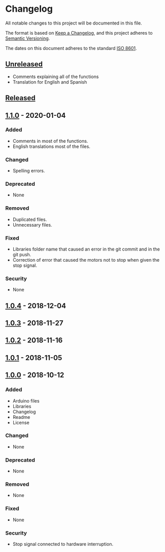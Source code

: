 # Changelog

All notable changes to this project will be documented in this file.

The format is based on [Keep a Changelog](https://keepachangelog.com/en/1.0.0/),
and this project adheres to [Semantic Versioning](https://semver.org/spec/v2.0.0.html).

The dates on this document adheres to the standard [ISO 8601](https://www.iso.org/iso-8601-date-and-time-format.htmll).

## [Unreleased](CHANGELOG.md)

- Comments explaining all of the functions
- Translation for English and Spanish

## [Released](CHANGELOG.md)

## [1.1.0](https://gitlab.labcomp.cl/lcortes/sumo-auto/-/tags/v1.1.0) - 2020-01-04

### Added

- Comments in most of the functions.
- English translations most of the files.

### Changed

- Spelling errors.

### Deprecated

- None

### Removed

- Duplicated files.
- Unnecessary files.

### Fixed

- Libraries folder name that caused an error in the git commit and in the git push.
- Correction of error that caused the motors not to stop when given the stop signal.

### Security

- None

## [1.0.4](https://gitlab.labcomp.cl/lcortes/sumo-auto/-/tags/v1.0.4) - 2018-12-04

## [1.0.3](https://gitlab.labcomp.cl/lcortes/sumo-auto/-/tags/v1.0.3) - 2018-11-27

## [1.0.2](https://gitlab.labcomp.cl/lcortes/sumo-auto/-/tags/v1.0.2) - 2018-11-16

## [1.0.1](https://gitlab.labcomp.cl/lcortes/sumo-auto/-/tags/V1.0.1) - 2018-11-05

## [1.0.0](https://gitlab.labcomp.cl/lcortes/sumo-auto/-/tags/V1.0.0) - 2018-10-12

### Added

- Arduino files
- Libraries
- Changelog
- Readme
- License

### Changed

- None

### Deprecated

- None

### Removed

- None

### Fixed

- None

### Security

- Stop signal connected to hardware interruption.
